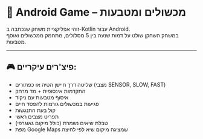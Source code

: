 # 🚗 Android Game – מכשולים ומטבעות

זוהי אפליקציית משחק שנכתבה ב-Kotlin עבור Android.  
במשחק השחקן שולט על דמות שנעה בין 5 מסלולים, מתחמק ממכשולים ואוסף מטבעות.

---

## 🎮 פיצ'רים עיקריים:
- שליטה דרך חיישן הטיה או כפתורים (מצבי SENSOR, SLOW, FAST)
- התקדמות אינסופית + מד מרחק
- איסוף מטבעות עם ניקוד
- פגיעות במכשולים גורמות להפסד חיים
- קול בעת התנגשות
- תפריט מצבים ראשי
- טבלת שיאים נשמרת (כולל מיקום גאוגרפי)
- מפת Google Maps שמציגה מיקום שיא לפי לחיצה
